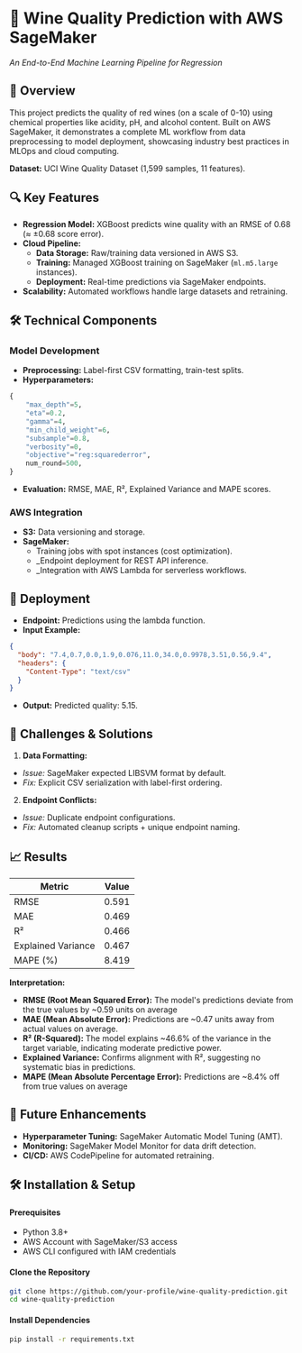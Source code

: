 # 🍷 Wine Quality Prediction with AWS SageMaker
*An End-to-End Machine Learning Pipeline for Regression*

## 📌 Overview
This project predicts the quality of red wines (on a scale of 0-10) using chemical properties like acidity, pH, and alcohol content. Built on AWS SageMaker, it demonstrates a complete ML workflow from data preprocessing to model deployment, showcasing industry best practices in MLOps and cloud computing.

**Dataset:** UCI Wine Quality Dataset (1,599 samples, 11 features).

## 🔍 Key Features
- **Regression Model:** XGBoost predicts wine quality with an RMSE of 0.68 (≈ ±0.68 score error).
- **Cloud Pipeline:**
  - **Data Storage:** Raw/training data versioned in AWS S3.
  - **Training:** Managed XGBoost training on SageMaker (```ml.m5.large``` instances).
  - **Deployment:** Real-time predictions via SageMaker endpoints.
- **Scalability:** Automated workflows handle large datasets and retraining.

## 🛠️ Technical Components
### Model Development
- **Preprocessing:** Label-first CSV formatting, train-test splits.
- **Hyperparameters:**
``` python
{  
    "max_depth"=5,
    "eta"=0.2,
    "gamma"=4,
    "min_child_weight"=6,
    "subsample"=0.8,
    "verbosity"=0,
    "objective"="reg:squarederror",
    num_round=500,
}
``` 
- **Evaluation:** RMSE, MAE, R², Explained Variance and MAPE scores.

### AWS Integration
- **S3:** Data versioning and storage.
- **SageMaker:**
  - Training jobs with spot instances (cost optimization).
  - _Endpoint deployment for REST API inference.
  - _Integration with AWS Lambda for serverless workflows.

## 🚀 Deployment
- **Endpoint:** Predictions using the lambda function.
- **Input Example:**
``` json
{
  "body": "7.4,0.7,0.0,1.9,0.076,11.0,34.0,0.9978,3.51,0.56,9.4",
  "headers": {
    "Content-Type": "text/csv"
  }
}
```
- **Output:** Predicted quality: 5.15.

## 🎯 Challenges & Solutions
1. **Data Formatting:**
- _Issue:_ SageMaker expected LIBSVM format by default.
- _Fix:_ Explicit CSV serialization with label-first ordering.
2. **Endpoint Conflicts:**
- _Issue:_ Duplicate endpoint configurations.
- _Fix:_ Automated cleanup scripts + unique endpoint naming.

## 📈 Results
**Metric** | **Value**
--- | ---
RMSE| 0.591
MAE| 0.469
R²| 0.466
Explained Variance| 0.467
MAPE (%)| 8.419

**Interpretation:** 
- **RMSE (Root Mean Squared Error):** The model's predictions deviate from the true values by ~0.59 units on average
- **MAE (Mean Absolute Error):** Predictions are ~0.47 units away from actual values on average.
- **R² (R-Squared):** The model explains ~46.6% of the variance in the target variable, indicating moderate predictive power.
- **Explained Variance:** Confirms alignment with R², suggesting no systematic bias in predictions.
- **MAPE (Mean Absolute Percentage Error):** Predictions are ~8.4% off from true values on average

## 🌟 Future Enhancements
- **Hyperparameter Tuning:** SageMaker Automatic Model Tuning (AMT).
- **Monitoring:** SageMaker Model Monitor for data drift detection.
- **CI/CD:** AWS CodePipeline for automated retraining.

## 🛠️ Installation & Setup
#### Prerequisites 
- Python 3.8+
- AWS Account with SageMaker/S3 access
- AWS CLI configured with IAM credentials
#### Clone the Repository
```bash
git clone https://github.com/your-profile/wine-quality-prediction.git  
cd wine-quality-prediction
```  
#### Install Dependencies
```bash
pip install -r requirements.txt
```
